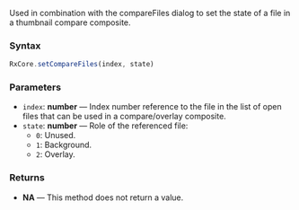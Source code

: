 Used in combination with the compareFiles dialog to set the state of a file in a thumbnail compare composite.

### Syntax

```typescript
RxCore.setCompareFiles(index, state)
```

### Parameters

- `index`: **number** — Index number reference to the file in the list of open files that can be used in a compare/overlay composite.
- `state`: **number** — Role of the referenced file:
  - `0`: Unused.
  - `1`: Background.
  - `2`: Overlay.

### Returns

- **NA** — This method does not return a value.